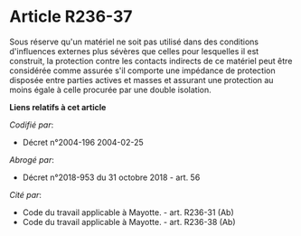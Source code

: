 # Article R236-37

Sous réserve qu'un matériel ne soit pas utilisé dans des conditions d'influences externes plus sévères que celles pour
lesquelles il est construit, la protection contre les contacts indirects de ce matériel peut être considérée comme assurée
s'il comporte une impédance de protection disposée entre parties actives et masses et assurant une protection au moins égale
à celle procurée par une double isolation.

**Liens relatifs à cet article**

_Codifié par_:

  - Décret n°2004-196 2004-02-25

_Abrogé par_:

  - Décret n°2018-953 du 31 octobre 2018 - art. 56

_Cité par_:

  - Code du travail applicable à Mayotte. - art. R236-31 (Ab)
  - Code du travail applicable à Mayotte. - art. R236-38 (Ab)
